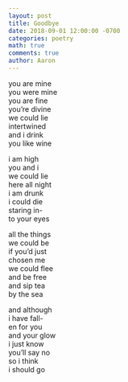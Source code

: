 ```yaml
---
layout: post
title: Goodbye
date: 2018-09-01 12:00:00 -0700
categories: poetry 
math: true
comments: true
author: Aaron
---
```

you are mine  
you were mine  
you are fine  
you’re divine  
we could lie  
intertwined  
and i drink  
you like wine  

i am high  
you and i  
we could lie  
here all night  
i am drunk  
i could die  
staring in-  
to your eyes  

all the things  
we could be  
if you’d just  
chosen me  
we could flee  
and be free  
and sip tea  
by the sea  

and although  
i have fall-  
en for you  
and your glow  
i just know  
you’ll say no  
so i think  
i should go  